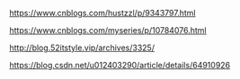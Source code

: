 https://www.cnblogs.com/hustzzl/p/9343797.html

https://www.cnblogs.com/myseries/p/10784076.html

http://blog.52itstyle.vip/archives/3325/

https://blog.csdn.net/u012403290/article/details/64910926
